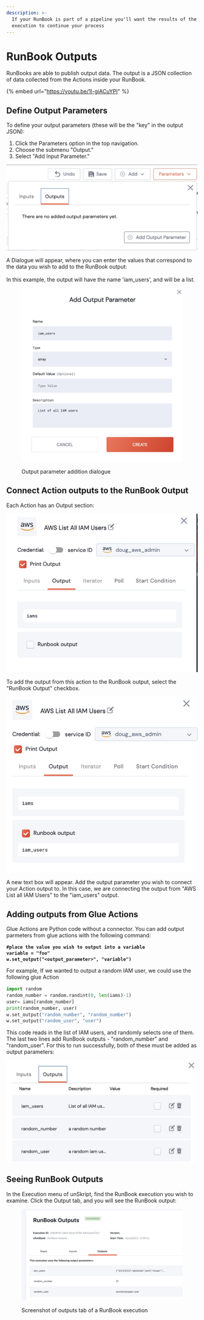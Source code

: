 ```yaml
---
description: >-
  If your RunBook is part of a pipeline you'll want the results of the RunBook
  execution to continue your process
---
```


# RunBook Outputs

RunBooks are able to publish output data.  The output is a JSON collection of data collected from the Actions inside your RunBook.



{% embed url="https://youtu.be/1l-giACuYPI" %}

## Define Output Parameters

To define your output parameters (these will be the "key" in the output JSON):

1. Click the Parameters option in the top navigation.
2. Choose the submenu "Output."
3. Select "Add Input Parameter."

![the Output parameter menu](<../../.gitbook/assets/image (5) (3).png>)



A Dialogue will appear, where you can enter the values that correspond to the data you wish to add to the RunBook output:\
\
In this example, the output will have the name 'iam\_users', and will be a list.

<figure><img src="../../.gitbook/assets/Screenshot 2023-07-13 at 11.32.04.jpg" alt="" width="563"><figcaption><p>Output parameter addition dialogue</p></figcaption></figure>

## Connect Action outputs to the RunBook Output

Each Action has an Output section:

![](<../../.gitbook/assets/image (1) (3).png>)

To add the output from this action to the RunBook output, select the "RunBook Output" checkbox.

![](<../../.gitbook/assets/image (2) (1).png>)

A new text box will appear.  Add the output parameter you wish to connect your Action output to.  In this case, we are connecting the output from "AWS List all IAM Users" to the "iam\_users" output.



## Adding outputs from Glue Actions

Glue Actions are Python code without a connector.  You can add output parmeters from glue actions with the following command:

<pre class="language-python"><code class="lang-python"><strong>#place the value you wish to output into a variable
</strong><strong>variable = "foo"
</strong><strong>w.set_output("&#x3C;output_parameter>", "variable")
</strong></code></pre>

For example, If we wanted to output a random IAM user, we could use the following glue Action

```python
import random
random_number = random.randint(0, len(iams)-1)
user= iams[random_number]
print(random_number, user)
w.set_output("random_number", "random_number")
w.set_output("random_user", "user")
```

This code reads in the list of IAM users, and randomly selects one of them.  The last two lines add RunBook outputs - "random\_number" and "random\_user".  For this to run successfully, both of these must be added as output parameters:

![](<../../.gitbook/assets/image (4) (2).png>)



## Seeing RunBook Outputs

In the Execution menu of unSkript, find the RunBook execution you wish to examine.  Click the Output tab, and you will see the RunBook output:



<figure><img src="../../.gitbook/assets/Screenshot 2023-07-13 at 12.10.48.jpg" alt=""><figcaption><p>Screenshot of outputs tab of a RunBook execution</p></figcaption></figure>
